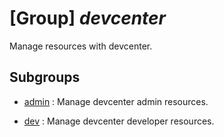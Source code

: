 # [Group] _devcenter_

Manage resources with devcenter.

## Subgroups

- [admin](/Commands/devcenter/admin/readme.md)
: Manage devcenter admin resources.

- [dev](/Commands/devcenter/dev/readme.md)
: Manage devcenter developer resources.
